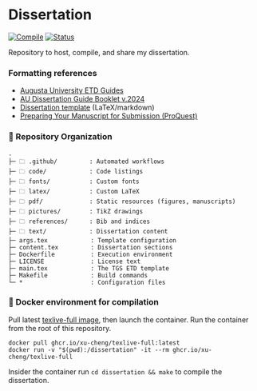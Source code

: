 # Dissertation

[![Compile](https://github.com/nkrusch/thesis/actions/workflows/compile.yaml/badge.svg)](https://github.com/nkrusch/thesis/actions/workflows/compile.yaml)
[![Status](https://img.shields.io/badge/review-FF5722?style=flat-square&logo=%20&logoColor=ffffff&label=Status&labelColor=333333)](https://github.com/nkrusch/dissertation/releases)

Repository to host, compile, and share my dissertation.

### Formatting references 

* [Augusta University ETD Guides](https://guides.augusta.edu/etd)
* [AU Dissertation Guide Booklet v.2024](https://augustauniversity.app.box.com/s/vj0ygpy8tvyqmsbae8y0qp9767ta7jb9)
* [Dissertation template](https://github.com/aubertc/au_ccs_dissertation_template/) (LaTeX/markdown)
* [Preparing Your Manuscript for Submission (ProQuest)](https://about.proquest.com/globalassets/proquest/files/pdf-files/preparing-your-manuscript.pdf)

### 📁 Repository Organization

    .
    ├─ 🗀 .github/         : Automated workflows
    ├─ 🗀 code/            : Code listings
    ├─ 🗀 fonts/           : Custom fonts
    ├─ 🗀 latex/           : Custom LaTeX
    ├─ 🗀 pdf/             : Static resources (figures, manuscripts)
    ├─ 🗀 pictures/        : TikZ drawings
    ├─ 🗀 references/      : Bib and indices
    ├─ 🗀 text/            : Dissertation content
    ├─ args.tex            : Template configuration
    ├─ content.tex         : Dissertation sections
    ├─ Dockerfile          : Execution environment
    ├─ LICENSE             : License text
    ├─ main.tex            : The TGS ETD template
    ├─ Makefile            : Build commands
    └─ *                   : Configuration files

### 🐳 Docker environment for compilation

Pull latest [texlive-full image](https://github.com/xu-cheng/latex-docker/pkgs/container/texlive-full), 
then launch the container.
Run the container from the root of this repository.

```
docker pull ghcr.io/xu-cheng/texlive-full:latest 
docker run -v "$(pwd):/dissertation" -it --rm ghcr.io/xu-cheng/texlive-full
```

Insider the container run `cd dissertation && make` to compile the dissertation.
